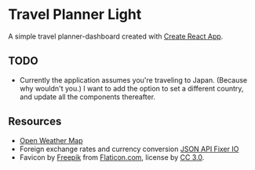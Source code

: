 # Travel Planner Light

A simple travel planner-dashboard created with [Create React App](https://github.com/facebookincubator/create-react-app).

## TODO

* Currently the application assumes you're traveling to Japan. (Because why wouldn't you.) I want to add the option to set a different country, and update all the components thereafter.

## Resources

* [Open Weather Map](https://openweathermap.org/)
* Foreign exchange rates and currency conversion [JSON API Fixer IO](https://fixer.io/)
* Favicon by [Freepik](http://www.freepik.com) from [Flaticon.com](https://www.flaticon.com/), license by [CC 3.0](http://creativecommons.org/licenses/by/3.0/).